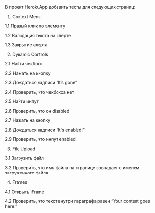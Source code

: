 В проект HerokuApp добавить тесты для следующих страниц:
1. Context Menu

1.1 Правый клик по элементу

1.2 Валидация текста на алерте

1.3 Закрытие алерта

2. Dynamic Controls

2.1 Найти чекбокс

2.2 Нажать на кнопку

2.3 Дождаться надписи “It’s gone”

2.4 Проверить, что чекбокса нет

2.5 Найти инпут

2.6 Проверить, что он disabled

2.7 Нажать на кнопку

2.8 Дождаться надписи “It's enabled!”

2.9 Проверить, что инпут enabled

3. File Upload

3.1 Загрузить файл

3.2 Проверить, что имя файла на странице совпадает с именем загруженного файла

4. Frames

4.1 Открыть iFrame

4.2 Проверить, что текст внутри параграфа равен “Your content goes here.”
